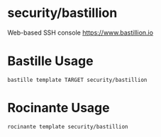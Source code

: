 # security/bastillion
Web-based SSH console
https://www.bastillion.io

# Bastille Usage
```shell
bastille template TARGET security/bastillion
```

# Rocinante Usage
```shell
rocinante template security/bastillion
```
